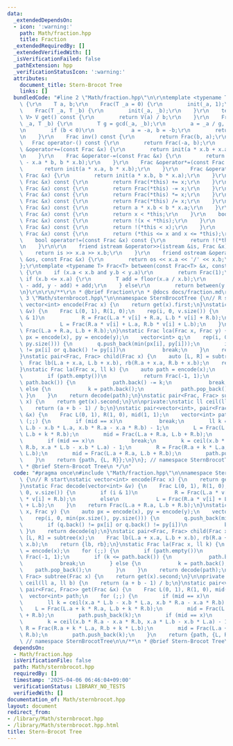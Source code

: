 ```yaml
---
data:
  _extendedDependsOn:
  - icon: ':warning:'
    path: Math/fraction.hpp
    title: Fraction
  _extendedRequiredBy: []
  _extendedVerifiedWith: []
  _isVerificationFailed: false
  _pathExtension: hpp
  _verificationStatusIcon: ':warning:'
  attributes:
    document_title: Stern-Brocot Tree
    links: []
  bundledCode: "#line 2 \"Math/fraction.hpp\"\n\r\ntemplate <typename T> struct Frac\
    \ {\r\n    T a, b;\r\n    Frac(T _a = 0) {\r\n        init(_a, 1);\r\n    }\r\n\
    \    Frac(T _a, T _b) {\r\n        init(_a, _b);\r\n    }\r\n    template <typename\
    \ V> V get() const {\r\n        return V(a) / b;\r\n    }\r\n    Frac &init(T\
    \ _a, T _b) {\r\n        T g = gcd(_a, _b);\r\n        a = _a / g, b = _b / g;\r\
    \n        if (b < 0)\r\n            a = -a, b = -b;\r\n        return *this;\r\
    \n    }\r\n    Frac inv() const {\r\n        return Frac(b, a);\r\n    }\r\n \
    \   Frac operator-() const {\r\n        return Frac(-a, b);\r\n    }\r\n    Frac\
    \ &operator+=(const Frac &x) {\r\n        return init(a * x.b + x.a * b, b * x.b);\r\
    \n    }\r\n    Frac &operator-=(const Frac &x) {\r\n        return init(a * x.b\
    \ - x.a * b, b * x.b);\r\n    }\r\n    Frac &operator*=(const Frac &x) {\r\n \
    \       return init(a * x.a, b * x.b);\r\n    }\r\n    Frac &operator/=(const\
    \ Frac &x) {\r\n        return init(a * x.b, b * x.a);\r\n    }\r\n    Frac operator+(const\
    \ Frac &x) const {\r\n        return Frac(*this) += x;\r\n    }\r\n    Frac operator-(const\
    \ Frac &x) const {\r\n        return Frac(*this) -= x;\r\n    }\r\n    Frac operator*(const\
    \ Frac &x) const {\r\n        return Frac(*this) *= x;\r\n    }\r\n    Frac operator/(const\
    \ Frac &x) const {\r\n        return Frac(*this) /= x;\r\n    }\r\n    bool operator<(const\
    \ Frac &x) const {\r\n        return a * x.b < b * x.a;\r\n    }\r\n    bool operator>(const\
    \ Frac &x) const {\r\n        return x < *this;\r\n    }\r\n    bool operator<=(const\
    \ Frac &x) const {\r\n        return !(x < *this);\r\n    }\r\n    bool operator>=(const\
    \ Frac &x) const {\r\n        return !(*this < x);\r\n    }\r\n    bool operator==(const\
    \ Frac &x) const {\r\n        return (*this <= x and x <= *this);\r\n    }\r\n\
    \    bool operator!=(const Frac &x) const {\r\n        return !(*this == x);\r\
    \n    }\r\n\r\n    friend istream &operator>>(istream &is, Frac &x) {\r\n    \
    \    return is >> x.a >> x.b;\r\n    }\r\n    friend ostream &operator<<(ostream\
    \ &os, const Frac &x) {\r\n        return os << x.a << '/' << x.b;\r\n    }\r\n\
    };\r\ntemplate <typename T> Frac<T> between(const Frac<T> &x, const Frac<T> &y)\
    \ {\r\n    if (x.a < x.b and y.b < y.a)\r\n        return Frac(1);\r\n    else\
    \ if (x.b <= x.a) {\r\n        T add = floor(x.a / x.b);\r\n        return between(x\
    \ - add, y - add) + add;\r\n    } else\r\n        return between(y.inv(), x.inv()).inv();\r\
    \n}\r\n\r\n/**\r\n * @brief Fraction\r\n * @docs docs/fraction.md\r\n */\n#line\
    \ 3 \"Math/sternbrocot.hpp\"\n\nnamespace SternBrocotTree {\n// R start\nstatic\
    \ vector<int> encode(Frac x) {\n    return get(x).first;\n}\nstatic Frac decode(vector<int>\
    \ &v) {\n    Frac L(0, 1), R(1, 0);\n    rep(i, 0, v.size()) {\n        if (i\
    \ & 1)\n            R = Frac(L.a * v[i] + R.a, L.b * v[i] + R.b);\n        else\n\
    \            L = Frac(R.a * v[i] + L.a, R.b * v[i] + L.b);\n    }\n    return\
    \ Frac(L.a + R.a, L.b + R.b);\n}\nstatic Frac lca(Frac x, Frac y) {\n    auto\
    \ px = encode(x), py = encode(y);\n    vector<int> q;\n    rep(i, 0, min(px.size(),\
    \ py.size())) {\n        q.push_back(min(px[i], py[i]));\n        if (q.back()\
    \ != px[i] or q.back() != py[i])\n            break;\n    }\n    return decode(q);\n\
    }\nstatic pair<Frac, Frac> child(Frac x) {\n    auto [L, R] = subtree(x);\n  \
    \  Frac lb(L.a + x.a, L.b + x.b), rb(R.a + x.a, R.b + x.b);\n    return {lb, rb};\n\
    }\nstatic Frac la(Frac x, ll k) {\n    auto path = encode(x);\n    for (;;) {\n\
    \        if (path.empty())\n            return Frac(-1, 1);\n        if (k <=\
    \ path.back()) {\n            path.back() -= k;\n            break;\n        }\
    \ else {\n            k = path.back();\n            path.pop_back();\n       \
    \ }\n    }\n    return decode(path);\n}\nstatic pair<Frac, Frac> subtree(Frac\
    \ x) {\n    return get(x).second;\n}\n\nprivate:\nstatic ll ceil(ll a, ll b) {\n\
    \    return (a + b - 1) / b;\n}\nstatic pair<vector<int>, pair<Frac, Frac>> get(Frac\
    \ &x) {\n    Frac L(0, 1), R(1, 0), mid(1, 1);\n    vector<int> path;\n    for\
    \ (;;) {\n        if (mid == x)\n            break;\n        ll k = ceil(x.a *\
    \ L.b - x.b * L.a, x.b * R.a - x.a * R.b) - 1;\n        L = Frac(L.a + k * R.a,\
    \ L.b + k * R.b);\n        mid = Frac(L.a + R.a, L.b + R.b);\n        path.push_back(k);\n\
    \        if (mid == x)\n            break;\n        k = ceil(x.b * R.a - x.a *\
    \ R.b, x.a * L.b - x.b * L.a) - 1;\n        R = Frac(R.a + k * L.a, R.b + k *\
    \ L.b);\n        mid = Frac(L.a + R.a, L.b + R.b);\n        path.push_back(k);\n\
    \    }\n    return {path, {L, R}};\n}\n}; // namespace SternBrocotTree\n\n/**\n\
    \ * @brief Stern-Brocot Tree\n */\n"
  code: "#pragma once\n#include \"Math/fraction.hpp\"\n\nnamespace SternBrocotTree\
    \ {\n// R start\nstatic vector<int> encode(Frac x) {\n    return get(x).first;\n\
    }\nstatic Frac decode(vector<int> &v) {\n    Frac L(0, 1), R(1, 0);\n    rep(i,\
    \ 0, v.size()) {\n        if (i & 1)\n            R = Frac(L.a * v[i] + R.a, L.b\
    \ * v[i] + R.b);\n        else\n            L = Frac(R.a * v[i] + L.a, R.b * v[i]\
    \ + L.b);\n    }\n    return Frac(L.a + R.a, L.b + R.b);\n}\nstatic Frac lca(Frac\
    \ x, Frac y) {\n    auto px = encode(x), py = encode(y);\n    vector<int> q;\n\
    \    rep(i, 0, min(px.size(), py.size())) {\n        q.push_back(min(px[i], py[i]));\n\
    \        if (q.back() != px[i] or q.back() != py[i])\n            break;\n   \
    \ }\n    return decode(q);\n}\nstatic pair<Frac, Frac> child(Frac x) {\n    auto\
    \ [L, R] = subtree(x);\n    Frac lb(L.a + x.a, L.b + x.b), rb(R.a + x.a, R.b +\
    \ x.b);\n    return {lb, rb};\n}\nstatic Frac la(Frac x, ll k) {\n    auto path\
    \ = encode(x);\n    for (;;) {\n        if (path.empty())\n            return\
    \ Frac(-1, 1);\n        if (k <= path.back()) {\n            path.back() -= k;\n\
    \            break;\n        } else {\n            k = path.back();\n        \
    \    path.pop_back();\n        }\n    }\n    return decode(path);\n}\nstatic pair<Frac,\
    \ Frac> subtree(Frac x) {\n    return get(x).second;\n}\n\nprivate:\nstatic ll\
    \ ceil(ll a, ll b) {\n    return (a + b - 1) / b;\n}\nstatic pair<vector<int>,\
    \ pair<Frac, Frac>> get(Frac &x) {\n    Frac L(0, 1), R(1, 0), mid(1, 1);\n  \
    \  vector<int> path;\n    for (;;) {\n        if (mid == x)\n            break;\n\
    \        ll k = ceil(x.a * L.b - x.b * L.a, x.b * R.a - x.a * R.b) - 1;\n    \
    \    L = Frac(L.a + k * R.a, L.b + k * R.b);\n        mid = Frac(L.a + R.a, L.b\
    \ + R.b);\n        path.push_back(k);\n        if (mid == x)\n            break;\n\
    \        k = ceil(x.b * R.a - x.a * R.b, x.a * L.b - x.b * L.a) - 1;\n       \
    \ R = Frac(R.a + k * L.a, R.b + k * L.b);\n        mid = Frac(L.a + R.a, L.b +\
    \ R.b);\n        path.push_back(k);\n    }\n    return {path, {L, R}};\n}\n};\
    \ // namespace SternBrocotTree\n\n/**\n * @brief Stern-Brocot Tree\n */\n"
  dependsOn:
  - Math/fraction.hpp
  isVerificationFile: false
  path: Math/sternbrocot.hpp
  requiredBy: []
  timestamp: '2025-04-06 06:46:04+09:00'
  verificationStatus: LIBRARY_NO_TESTS
  verifiedWith: []
documentation_of: Math/sternbrocot.hpp
layout: document
redirect_from:
- /library/Math/sternbrocot.hpp
- /library/Math/sternbrocot.hpp.html
title: Stern-Brocot Tree
---
```

